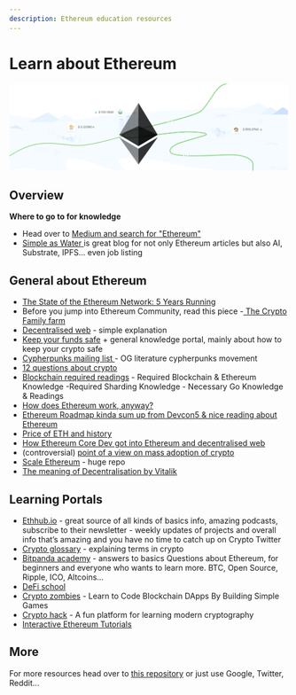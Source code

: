 ```yaml
---
description: Ethereum education resources
---
```


# Learn about Ethereum

![](<../.gitbook/assets/image (3).png>)

## Overview&#x20;

**Where to go to for knowledge**&#x20;

* Head over to [Medium and search for "Ethereum"](https://medium.com/search?q=ethereum)&#x20;
* [Simple as Water ](https://simpleaswater.com/)is great blog for not only Ethereum articles but also AI, Substrate, IPFS... even job listing&#x20;

## General about Ethereum

* [The State of the Ethereum Network: 5 Years Running](https://consensys.net/blog/news/the-state-of-the-ethereum-network-2020/)
* Before you jump into Ethereum Community, read this piece -[ The Crypto Family farm](https://logicmag.io/bodies/the-crypto-family-farm/)
* [Decentralised web](https://hackernoon.com/dweb-the-decentralized-web-a0e9c6a5c0ec) - simple explanation
* [Keep your funds safe](https://support.mycrypto.com/) + general knowledge portal, mainly about how to keep your crypto safe
* [Cypherpunks mailing list ](http://mailing-list-archive.cryptoanarchy.wiki/)- OG literature cypherpunks movement
* [12 questions about crypto](https://outlast.me/twelve-questions/)
* [Blockchain required readings](https://github.com/prysmaticlabs/prysm/blob/master/docs/READINGS.md) - Required Blockchain & Ethereum Knowledge -Required Sharding Knowledge - Necessary Go Knowledge & Readings
* [How does Ethereum work, anyway? ](https://medium.com/@preethikasireddy/how-does-ethereum-work-anyway-22d1df506369)
* [Ethereum Roadmap kinda sum up from Devcon5 & nice reading about Ethereum](https://decrypt.co/10298/devcon-5-building-a-decentralized-revolution-at-scale)
* [Price of ETH and history ](https://hackernoon.com/in-defense-of-ethereum-and-its-fatness-why-im-still-bullish-on-eth-4c00fea65442?gi=54535f63bbe2)
* [How Ethereum Core Dev got into Ethereum and decentralised web](https://medium.com/@pipermerriam/my-rambling-journey-into-a-career-working-on-ethereum-and-the-decentralized-web-134743766f64)
* &#x20;(controversial) [point of a view on mass adoption of crypto](https://www.coindesk.com/cryptocurrency-is-most-useful-for-breaking-laws-and-social-constructs)
* [Scale Ethereum](https://github.com/jpitts/eth-community-discussions/blob/master/proposals-to-scale.md#general-strategies-for-scaling-the-ethereum-network) - huge repo
* [The meaning of Decentralisation by Vitalik ](https://medium.com/@VitalikButerin/the-meaning-of-decentralization-a0c92b76a274#.4hl67650f)

## Learning Portals

* [Ethhub.io](https://docs.ethhub.io/) - great source of all kinds of basics info, amazing podcasts, subscribe to their newsletter - weekly updates of projects and overall info that’s amazing and you have no time to catch up on Crypto Twitter
* [Crypto glossary](https://a16z.com/2019/11/08/crypto-glossary/) - explaining terms in crypto
* [Bitpanda academy](https://www.bitpanda.com/academy/en/lessons/what-is-ethereum/) - answers to basics Questions about Ethereum, for beginners and everyone who wants to learn more. BTC, Open Source, Ripple, ICO, Altcoins...
* [DeFi school](https://defi.school/)&#x20;
* [Crypto zombies](https://cryptozombies.io/) - Learn to Code Blockchain DApps By Building Simple Games&#x20;
* [Crypto hack](https://cryptohack.org/) - A fun platform for learning modern cryptography
* [Interactive Ethereum Tutorials](https://tutorials.ethvigil.com/)

## More&#x20;

For more resources head over to [this repository](https://github.com/anettrolikova/Crypto/blob/master/README.md) or just use Google, Twitter, Reddit...
